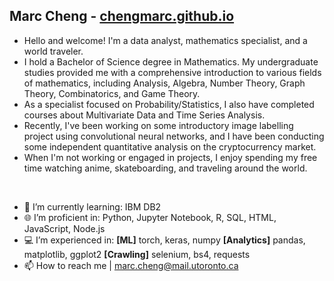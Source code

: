 Marc Cheng - [chengmarc.github.io](https://chengmarc.github.io)
- 
- Hello and welcome! I'm a data analyst, mathematics specialist, and a world traveler.
- I hold a Bachelor of Science degree in Mathematics. My undergraduate studies provided me with a comprehensive introduction to various fields of mathematics, including Analysis, Algebra, Number Theory, Graph Theory, Combinatorics, and Game Theory.
- As a specialist focused on Probability/Statistics, I also have completed courses about Multivariate Data and Time Series Analysis.
- Recently, I've been working on some introductory image labelling project using convolutional neural networks, and I have been conducting some independent quantitative analysis on the cryptocurrency market.
- When I'm not working or engaged in projects, I enjoy spending my free time watching anime, skateboarding, and traveling around the world.
<br />

- 🌱 I’m currently learning: IBM DB2
- 🌐 I’m proficient in: Python, Jupyter Notebook, R, SQL, HTML, JavaScript, Node.js
- 💻 I’m experienced in: **[ML]** torch, keras, numpy **[Analytics]** pandas, matplotlib, ggplot2 **[Crawling]** selenium, bs4, requests
- 📫 How to reach me | marc.cheng@mail.utoronto.ca
<!---
chengmarc/chengmarc is a ✨ special ✨ repository because its `README.md` (this file) appears on your GitHub profile.
You can click the Preview link to take a look at your changes.
--->
